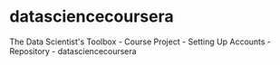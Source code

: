 # datasciencecoursera
The Data Scientist's Toolbox - Course Project - Setting Up Accounts - Repository - datasciencecoursera
